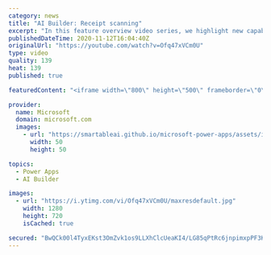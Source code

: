 ```yaml
---
category: news
title: "AI Builder: Receipt scanning"
excerpt: "In this feature overview video series, we highlight new capabilities included in the latest update to AI Builder.  Receipt scanning is a new AI Builder feature that processes receipts to identify and extract information. The AI model identifies receipt data, merchant information, total price, and taxes"
publishedDateTime: 2020-11-12T16:04:40Z
originalUrl: "https://youtube.com/watch?v=Ofq47xVCm0U"
type: video
quality: 139
heat: 139
published: true

featuredContent: "<iframe width=\"800\" height=\"500\" frameborder=\"0\" src=\"https://www.youtube.com/embed/Ofq47xVCm0U\" allow=\"accelerometer; autoplay; encrypted-media; gyroscope; picture-in-picture\" allowfullscreen></iframe>"

provider:
  name: Microsoft
  domain: microsoft.com
  images:
    - url: "https://smartableai.github.io/microsoft-power-apps/assets/images/organizations/microsoft.com-50x50.jpg"
      width: 50
      height: 50

topics:
  - Power Apps
  - AI Builder

images:
  - url: "https://i.ytimg.com/vi/Ofq47xVCm0U/maxresdefault.jpg"
    width: 1280
    height: 720
    isCached: true

secured: "BwQCk00l4TyxEKst3OmZvk1os9LLXhClcUeaKI4/LG85qPtRc6jnpimxpPF3K9K1ZdQyUSInQEIO03UC3pRNf5/LZXe5eXmlTIvnH+bd9uGmmn6GbpU2AOdOAQKNjyAWbGjvKnzN+7YEAJdfxDwbFJ8UOWWl3/kMS5F4iWimCpoUsRFHteWgFfS4SMpCooET7lHm64UpawarUBYSNeWIpjNgd7dn9PDExpGx2Ze4tVVnsUAkRkYYhwdrjd26Xt7jHfDgLGSBmLhQUIc6b1clycBIpl4eMFqun20Jsonwd22HX89FrZ5Bn7q/kZkCKR7Xl4x1tT8jVKOwOI/Mo5eCsuYTKhIsz0StnnONUvv3wbPFMNXprCio3y0nyFFQuHEl3e2iDebCR0yz+nxah037vH93RhDStnLr8wCMMj9YnYFZjlN2Inqb4TI8VEdOX4jY;U3F7rrF+zs1wz/oKDD4B5A=="
---
```


